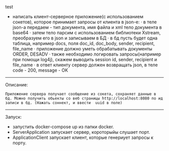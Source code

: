 test

- написать клиент-серверное приложение(с использованием сокетов), которое принимает запросы от клиента в json-e:
·         в теле json-а передаем - тип документа, имя файла и xml тело документа в base64
·         затем тело парсим с использованием библиотеки Xstream, преобразуем его в json и записываем в БД
·         в бд пусть будет одна таблица, например docs, поля doc_id, doc_body, sender, recipient, file_name
·         приложение должно уметь обрабатывать документы ORDER, DESADV
·         также необходимо логировать запросы(например при помощи log4j), скажем выводить session id, sender, recipient и file_name
·         в ответ клиенту сервер должен возвращать json, в теле code - 200, message - OK
---
Описание:

    Приложение сервера получает сообщение из сокета, сохраняет данные в бд. Можно получить обьекты со веб страницы http://localhost:8080 по ид записи в бд. (Нажать соннект, и ввести  uuid в поле)
---
Запуск:

- запустить docker-compose up из папки docker.  
- ServerApplication запускает сервер, короторыйы слушает порт.  
- ApplicationClient запускает клиент, которые генериует запросы к порту.
    